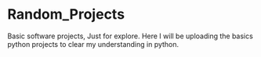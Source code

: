 # Random_Projects
Basic software projects, Just for explore.
Here I will be uploading the basics python projects to clear my understanding in python.
